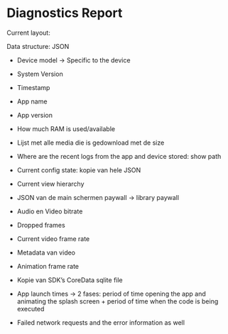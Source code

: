 # Diagnostics Report

Current layout:

Data structure: JSON

* Device model -> Specific to the device
* System Version
* Timestamp 
* App name
* App version 


* How much RAM is used/available
* Lijst met alle media die is gedownload met de size 
* Where are the recent logs from the app and device stored: show path


* Current config state: kopie van hele JSON
* Current view hierarchy 
* JSON van de main schermen paywall -> library paywall


* Audio en Video bitrate
* Dropped frames
* Current video frame rate
* Metadata van video
* Animation frame rate


* Kopie van SDK’s CoreData sqlite file


* App launch times -> 2 fases: period of time opening the app and animating the splash screen + period of time when the code is being executed
* Failed network requests and the error information as well
